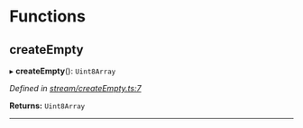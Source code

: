 

# Functions

<a id="createempty"></a>

##  createEmpty

▸ **createEmpty**(): `Uint8Array`

*Defined in [stream/createEmpty.ts:7](https://github.com/polkadot-js/common/blob/5dc8e87/packages/trie-codec/src/stream/createEmpty.ts#L7)*

**Returns:** `Uint8Array`

___


